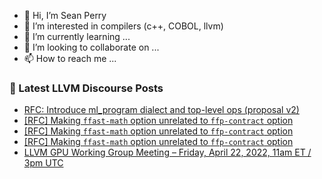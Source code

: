 - 👋 Hi, I’m Sean Perry
- 👀 I’m interested in compilers (c++, COBOL, llvm)
- 🌱 I’m currently learning ...
- 💞️ I’m looking to collaborate on ...
- 📫 How to reach me ...

<!---
s66perry/s66perry is a ✨ special ✨ repository because its `README.md` (this file) appears on your GitHub profile.
You can click the Preview link to take a look at your changes.
--->
### 📕 Latest LLVM Discourse Posts

<!-- DISCOURSE-LLVM:START -->
- [RFC: Introduce ml_program dialect and top-level ops &lpar;proposal v2&rpar;](https://discourse.llvm.org/t/rfc-introduce-ml-program-dialect-and-top-level-ops-proposal-v2/60907?page=3#post_48)
- [[RFC] Making `ffast-math` option unrelated to `ffp-contract` option](https://discourse.llvm.org/t/rfc-making-ffast-math-option-unrelated-to-ffp-contract-option/61912#post_5)
- [[RFC] Making `ffast-math` option unrelated to `ffp-contract` option](https://discourse.llvm.org/t/rfc-making-ffast-math-option-unrelated-to-ffp-contract-option/61912#post_4)
- [[RFC] Making `ffast-math` option unrelated to `ffp-contract` option](https://discourse.llvm.org/t/rfc-making-ffast-math-option-unrelated-to-ffp-contract-option/61912#post_3)
- [LLVM GPU Working Group Meeting – Friday, April 22, 2022, 11am ET / 3pm UTC](https://discourse.llvm.org/t/llvm-gpu-working-group-meeting-friday-april-22-2022-11am-et-3pm-utc/61886#post_3)
<!-- DISCOURSE-LLVM:END -->
